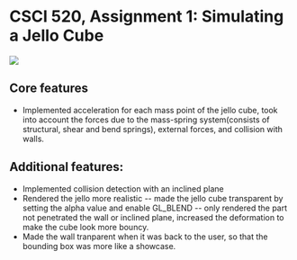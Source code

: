 # CSCI 520, Assignment 1: Simulating a Jello Cube

![](https://github.com/Jiaqi-Zuo/CSCI520---Jello-Cube-Simulation/blob/b0eefc1de173d42791dcd28ac2b7be84dd9e8512/animation/jello.gif)

## Core features
- Implemented acceleration for each mass point of the jello cube, took into account the forces due to the mass-spring system(consists of structural, shear and bend springs), external forces, and collision with walls.

## Additional features:
- Implemented collision detection with an inclined plane
- Rendered the jello more realistic
	-- made the jello cube transparent by setting the alpha value and enable GL_BLEND
	-- only rendered the part not penetrated the wall or inclined plane, increased the deformation to make the cube look more bouncy. 
- Made the wall tranparent when it was back to the user, so that the bounding box was more like a showcase.

